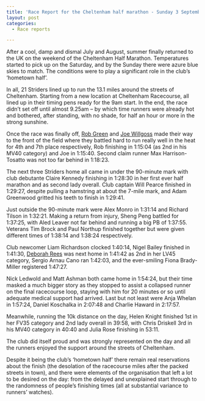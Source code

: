 ```yaml
---
title: 'Race Report for the Cheltenham half marathon - Sunday 3 September 2023'
layout: post
categories:
  - Race reports

---
```



After a cool, damp and dismal July and August, summer finally returned to the UK on the weekend of the Cheltenham Half Marathon. Temperatures started to pick up on the Saturday, and by the Sunday there were azure blue skies to match. The conditions were to play a significant role in the club’s ‘hometown half’.

In all, 21 Striders lined up to run the 13.1 miles around the streets of Cheltenham. Starting from a new location at Cheltenham Racecourse, all lined up in their timing pens ready for the 9am start. In the end, the race didn’t set off until almost 9.25am – by which time runners were already hot and bothered, after standing, with no shade, for half an hour or more in the strong sunshine.

Once the race was finally off, [Rob Green](/images/2023/09/2023-09-08-Rob-Green-Cheltenham-half.jpg "Rob Green") and [Joe Willgoss](/images/2023/09/2023-09-08-Joe-Willgoss-Cheltenham-half.jpg "Joe Willgoss") made their way to the front of the field where they battled hard to run really well in the heat for 4th and 7th place respectively, Rob finishing in 1:15:04 (as 2nd in his MV40 category) and Joe in 1:15:40. Second claim runner Max Harrison-Tosatto was not too far behind in 1:18:23.

The next three Striders home all came in under the 90-minute mark with club debutante Claire Kennedy finishing in 1:28:30 in her first ever half marathon and as second lady overall. Club captain Will Pearce finished in 1:29:27, despite pulling a hamstring at about the 7-mile mark, and Adam Greenwood gritted his teeth to finish in 1:29:41.

Just outside the 90-minute mark were Alex Monro in 1:31:14 and Richard Tilson in 1:32:21. Making a return from injury, Sheng Peng battled for 1:37:25, with Aled Leaver not far behind and running a big PB of 1:37:55. Veterans Tim Brock and Paul Northup finished together but were given different times of 1:38:14 and 1:38:24 respectively. 

Club newcomer Liam Richardson clocked 1:40:14, Nigel Bailey finished in 1:41:30, [Deborah Rees](/images/2023/09/2023-09-08-Deborah-Rees-Cheltenham-half.jpg "Deborah Rees") was next home in 1:41:42 as 2nd in her LV45 category, Sergio Arnau Cano ran 1:42:03, and the ever-smiling Fiona Brady-Miller registered 1:47:27.

Nick Ledwold and Matt Ashman both came home in 1:54:24, but their time masked a much bigger story as they stopped to assist a collapsed runner on the final racecourse loop, staying with him for 20 minutes or so until adequate medical support had arrived. Last but not least were Anja Whelan in 1:57:24, Daniel Koschalka in 2:07:48 and Charlie Haward in 2:17:57.

Meanwhile, running the 10k distance on the day, Helen Knight finished 1st in her FV35 category and 2nd lady overall in 39:58, with Chris Driskell 3rd in his MV40 category in 40:40 and Julia Rose finishing in 53:11.

The club did itself proud and was strongly represented on the day and all the runners enjoyed the support around the streets of Cheltenham. 

Despite it being the club’s ‘hometown half’ there remain real reservations about the finish (the desolation of the racecourse miles after the packed streets in town), and there were elements of the organisation that left a lot to be desired on the day: from the delayed and unexplained start through to the randomness of people’s finishing times (all at substantial variance to runners’ watches).
